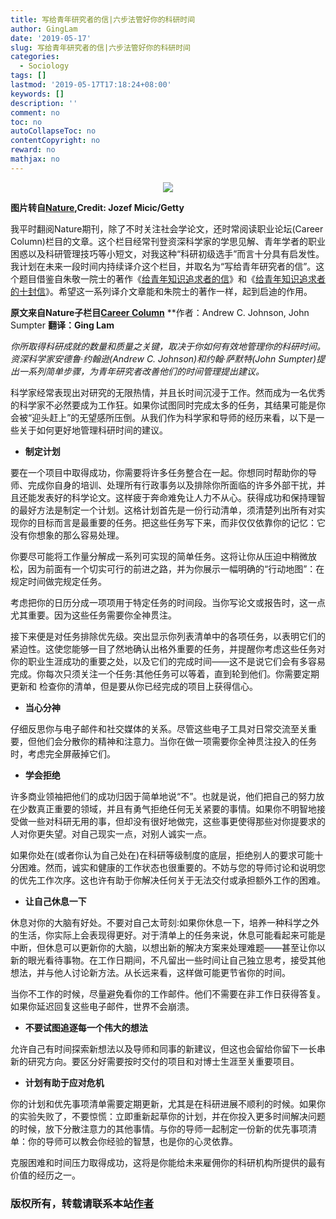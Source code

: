 ```yaml
---
title: 写给青年研究者的信|六步法管好你的科研时间
author: GingLam
date: '2019-05-17'
slug: 写给青年研究者的信|六步法管好你的科研时间
categories:
  - Sociology
tags: []
lastmod: '2019-05-17T17:18:24+08:00'
keywords: []
description: ''
comment: no
toc: no
autoCollapseToc: no
contentCopyright: no
reward: no
mathjax: no
---
```

<div align=center><img src="https://media.nature.com/w800/magazine-assets/d41586-019-00973-6/d41586-019-00973-6_16562718.jpg"></div>
<div align=center>
</div>

**图片转自[Nature](https://media.nature.com/w800/magazine-assets/d41586-019-00973-6/d41586-019-00973-6_16562718.jpg/),Credit: Jozef Micic/Getty**

我平时翻阅Nature期刊，除了不时关注社会学论文，还时常阅读职业论坛(Career Column)栏目的文章。这个栏目经常刊登资深科学家的学思见解、青年学者的职业困惑以及科研管理技巧等小短文，对我这种“科研初级选手”而言十分具有启发性。我计划在未来一段时间内持续译介这个栏目，并取名为“写给青年研究者的信”。这个题目借鉴自朱敬一院士的著作《[给青年知识追求者的信](https://www.books.com.tw/products/0010348002)》和《[给青年知识追求者的十封信](https://www.books.com.tw/products/E050030418)》。希望这一系列译介文章能和朱院士的著作一样，起到启迪的作用。

**原文来自Nature子栏目[Career Column](https://www.nature.com/articles/d41586-019-00973-6/)**
**作者：Andrew C. Johnson, John Sumpter
**翻译：Ging Lam**

*你所取得科研成就的数量和质量之关键，取决于你如何有效地管理你的科研时间。资深科学家安德鲁·约翰逊(Andrew C. Johnson)和约翰·萨默特(John Sumpter)提出一系列简单步骤，为青年研究者改善他们的时间管理提出建议。*

科学家经常表现出对研究的无限热情，并且长时间沉浸于工作。然而成为一名优秀的科学家不必然要成为工作狂。如果你试图同时完成太多的任务，其结果可能是你会被“迎头赶上”的无望感所压倒。从我们作为科学家和导师的经历来看，以下是一些关于如何更好地管理科研时间的建议。

<!--more-->


-	**制定计划**

要在一个项目中取得成功，你需要将许多任务整合在一起。你想同时帮助你的导师、完成你自身的培训、处理所有行政事务以及排除你所面临的许多外部干扰，并且还能发表好的科学论文。这样疲于奔命难免让人力不从心。获得成功和保持理智的最好方法是制定一个计划。这格计划首先是一份行动清单，须清楚列出所有对实现你的目标而言是最重要的任务。把这些任务写下来，而非仅仅依靠你的记忆：它没有你想象的那么容易处理。

你要尽可能将工作量分解成一系列可实现的简单任务。这将让你从压迫中稍微放松，因为前面有一个切实可行的前进之路，并为你展示一幅明确的“行动地图”：在规定时间做完规定任务。

考虑把你的日历分成一项项用于特定任务的时间段。当你写论文或报告时，这一点尤其重要。因为这些任务需要你全神贯注。

接下来便是对任务排除优先级。突出显示你列表清单中的各项任务，以表明它们的紧迫性。这使您能够一目了然地确认出格外重要的任务，并提醒你考虑这些任务对你的职业生涯成功的重要之处，以及它们的完成时间——这不是说它们会有多容易完成。你每次只须关注一个任务:其他任务可以等着，直到轮到他们。你需要定期更新和
检查你的清单，但是要从你已经完成的项目上获得信心。

-	**当心分神**

仔细反思你与电子邮件和社交媒体的关系。尽管这些电子工具对日常交流至关重要，但他们会分散你的精神和注意力。当你在做一项需要你全神贯注投入的任务时，考虑完全屏蔽掉它们。

-	**学会拒绝**

许多商业领袖把他们的成功归因于简单地说“不”。也就是说，他们把自己的努力放在少数真正重要的领域，并且有勇气拒绝任何无关紧要的事情。如果你不明智地接受做一些对科研无用的事，但却没有很好地做完，这些事更使得那些对你提要求的人对你更失望。对自己现实一点，对别人诚实一点。

如果你处在(或者你认为自己处在)在科研等级制度的底层，拒绝别人的要求可能十分困难。然而，诚实和健康的工作状态也很重要的。不妨与您的导师讨论和说明您的优先工作次序。这也许有助于你解决任何关于无法交付或承担额外工作的困难。

-	**让自己休息一下**

休息对你的大脑有好处。不要对自己太苛刻:如果你休息一下，培养一种科学之外的生活，你实际上会表现得更好。对于清单上的任务来说，休息可能看起来可能是中断，但休息可以更新你的大脑，以想出新的解决方案来处理难题——甚至让你以新的眼光看待事物。在工作日期间，不凡留出一些时间让自己独立思考，接受其他想法，并与他人讨论新方法。从长远来看，这样做可能更节省你的时间。

当你不工作的时候，尽量避免看你的工作邮件。他们不需要在非工作日获得答复。如果你延迟回复这些电子邮件，世界不会崩溃。

-	**不要试图追逐每一个伟大的想法**

允许自己有时间探索新想法以及导师和同事的新建议，但这也会留给你留下一长串新的研究方向。要区分好需要按时交付的项目和对博士生涯至关重要项目。

-	**计划有助于应对危机**

你的计划和优先事项清单需要定期更新，尤其是在科研进展不顺利的时候。如果你的实验失败了，不要惊慌：立即重新起草你的计划，并在你投入更多时间解决问题的时候，放下分散注意力的其他事情。与你的导师一起制定一份新的优先事项清单：你的导师可以教会你经验的智慧，也是你的心灵依靠。

克服困难和时间压力取得成功，这将是你能给未来雇佣你的科研机构所提供的最有价值的经历之一。


### 版权所有，转载请联系本站[作者](mailto:linj83@mail2.sysu.edu.cn)
